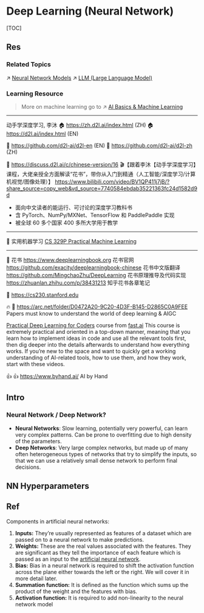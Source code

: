 # Deep Learning (Neural Network)

[TOC]



## Res
### Related Topics
↗ [Neural Network Models](🗿%20Neural%20Network%20Models/Neural%20Network%20Models.md)
↗ [LLM (Large Language Model)](../../🔥%20Natural%20Language%20Processing%20(NLP)/🦑%20LLM%20(Large%20Language%20Model)/LLM%20(Large%20Language%20Model).md)


### Learning Resource
>  More on machine learning go to ↗️ [AI Basics & Machine Learning](../AI%20Basics%20&%20Machine%20Learning.md)

---
动手学深度学习, 李沐
🏠 https://zh.d2l.ai/index.html (ZH)
🏠 https://d2l.ai/index.html (EN)

🚧 https://github.com/d2l-ai/d2l-en (EN)
🚧 https://github.com/d2l-ai/d2l-zh (ZH)

👥 https://discuss.d2l.ai/c/chinese-version/16
🎬【跟着李沐【动手学深度学习】课程，大佬亲授全方面解读“花书”，带你从入门到精通（人工智能/深度学习/计算机视觉/图像处理）】 https://www.bilibili.com/video/BV1QP411j7jB/?share_source=copy_web&vd_source=7740584ebdab35221363fc24d1582d9d
- 面向中文读者的能运行、可讨论的深度学习教科书
- 含 PyTorch、NumPy/MXNet、TensorFlow 和 PaddlePaddle 实现
- 被全球 60 多个国家 400 多所大学用于教学

---
🏫 实用机器学习 [CS 329P Practical Machine Learning](../../../../🗺%20CS%20Overview/💋%20Intro%20to%20Computer%20Science/👩🏼‍🏫%20Courses%20of%20Universities/Stanford/CS%20329P%20Practical%20Machine%20Learning/CS%20329P%20Practical%20Machine%20Learning.md)

---
📖 花书 
https://www.deeplearningbook.org 花书官网  
https://github.com/exacity/deeplearningbook-chinese 花书中文版翻译  
https://github.com/MingchaoZhu/DeepLearning 花书原理推导及代码实现  
https://zhuanlan.zhihu.com/p/38431213 知乎花书各章笔记

🏫 https://cs230.stanford.edu 

🔥 📄 https://arc.net/folder/D0472A20-9C20-4D3F-B145-D2865C0A9FEE
Papers must know to understand the world of deep learning & AIGC

[Practical Deep Learning for Coders](https://course.fast.ai/) course from [fast.ai](https://www.fast.ai/)
This course is extremely practical and oriented in a top-down manner, meaning that you learn how to implement ideas in code and use all the relevant tools first, then dig deeper into the details afterwards to understand how everything works. If you’re new to the space and want to quickly get a working understanding of AI-related tools, how to use them, and how they work, start with these videos.

👍 👍 https://www.byhand.ai/
AI by Hand



## Intro
### Neural Network / Deep Network?
- **Neural Networks**: Slow learning, potentially very powerful, can learn very complex patterns. Can be prone to overfitting due to high density of the parameters.
- **Deep Networks**: Very large complex networks, but made up of many often heterogeneous types of networks that try to simplify the inputs, so that we can use a relatively small dense network to perform final decisions.



## NN Hyperparameters




## Ref
[Deep Learning vs. Machine Learning]: https://dzone.com/articles/deep-learning-vs-machine-learning-the-hottest-topi

[What Is the Necessity of Bias in Neural Networks?]: https://www.turing.com/kb/necessity-of-bias-in-neural-networks#components-in-artificial-neural-networks

Components in artificial neural networks:
1.  **Inputs:** They’re usually represented as features of a dataset which are passed on to a neural network to make predictions.
2.  **Weights:** These are the real values associated with the features. They are significant as they tell the importance of each feature which is passed as an input to the [artificial neural network](https://www.turing.com/kb/importance-of-artificial-neural-networks-in-artificial-intelligence).
3.  **Bias:** Bias in a neural network is required to shift the activation function across the plane either towards the left or the right. We will cover it in more detail later.
4.  **Summation function:** It is defined as the function which sums up the product of the weight and the features with bias.
5.  **Activation function:** It is required to add non-linearity to the neural network model

[AAAI2024 | 分享10篇优秀论文，涉及图神经网络、大模型优化、表格分析等热门话题]: https://mp.weixin.qq.com/s/F7X8N_wUyZQNhDtIfHm17Q

